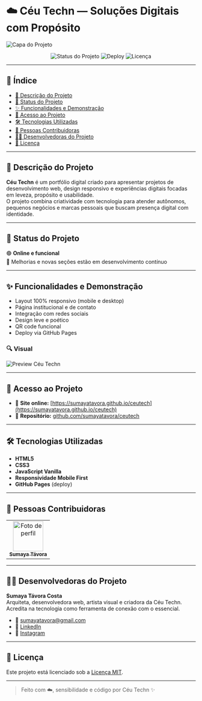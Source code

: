 # ☁️ Céu Techn — Soluções Digitais com Propósito

![Capa do Projeto](https://sumayatavora.github.io/ceutech/assets/img/ceu-techn-banner.jpg)

<p align="center">
  <img src="https://img.shields.io/badge/status-online-success?style=flat-square" alt="Status do Projeto">
  <img src="https://img.shields.io/badge/deploy-GitHub%20Pages-blueviolet?style=flat-square" alt="Deploy">
  <img src="https://img.shields.io/github/license/sumayatavora/ceutech?style=flat-square" alt="Licença">
</p>

---

## 🧭 Índice

- [📌 Descrição do Projeto](#-descrição-do-projeto)
- [🚦 Status do Projeto](#-status-do-projeto)
- [✨ Funcionalidades e Demonstração](#-funcionalidades-e-demonstração)
- [🔗 Acesso ao Projeto](#-acesso-ao-projeto)
- [🛠️ Tecnologias Utilizadas](#️-tecnologias-utilizadas)
- [🙋 Pessoas Contribuidoras](#-pessoas-contribuidoras)
- [👩‍💻 Desenvolvedoras do Projeto](#-desenvolvedoras-do-projeto)
- [📄 Licença](#-licença)

---

## 📌 Descrição do Projeto

**Céu Techn** é um portfólio digital criado para apresentar projetos de desenvolvimento web, design responsivo e experiências digitais focadas em leveza, propósito e usabilidade.  
O projeto combina criatividade com tecnologia para atender autônomos, pequenos negócios e marcas pessoais que buscam presença digital com identidade.

---

## 🚦 Status do Projeto

🟢 **Online e funcional**  
🚧 Melhorias e novas seções estão em desenvolvimento contínuo

---

## ✨ Funcionalidades e Demonstração

- Layout 100% responsivo (mobile e desktop)
- Página institucional e de contato
- Integração com redes sociais
- Design leve e poético
- QR code funcional
- Deploy via GitHub Pages

### 🔍 Visual

![Preview Céu Techn](https://sumayatavora.github.io/ceutech/assets/img/capa-preview.png)

---

## 🔗 Acesso ao Projeto

- 🔹 **Site online:** [https://sumayatavora.github.io/ceutech](https://sumayatavora.github.io/ceutech)
- 📁 **Repositório:** [github.com/sumayatavora/ceutech](https://github.com/sumayatavora/ceutech)

---

## 🛠️ Tecnologias Utilizadas

- **HTML5**
- **CSS3**
- **JavaScript Vanilla**
- **Responsividade Mobile First**
- **GitHub Pages** (deploy)

---

## 🙋 Pessoas Contribuidoras

<table>
  <tr>
    <td align="center">
      <a href="https://github.com/sumayatavora">
        <img src="https://avatars.githubusercontent.com/u/70615743?v=4" width="80px;" alt="Foto de perfil"/><br />
        <sub><b>Sumaya Távora</b></sub>
      </a>
    </td>
  </tr>
</table>

---

## 👩‍💻 Desenvolvedoras do Projeto

**Sumaya Távora Costa**  
Arquiteta, desenvolvedora web, artista visual e criadora da Céu Techn.  
Acredita na tecnologia como ferramenta de conexão com o essencial.

- 💌 sumayatavora@gmail.com
- 🔗 [LinkedIn](https://www.linkedin.com/in/sumayatavora)  
- 📸 [Instagram](https://www.instagram.com/sumayatavora)

---

## 📄 Licença

Este projeto está licenciado sob a [Licença MIT](https://github.com/sumayatavora/ceutech/blob/main/LICENSE).

---

> Feito com ☁️, sensibilidade e código por Céu Techn ✨
